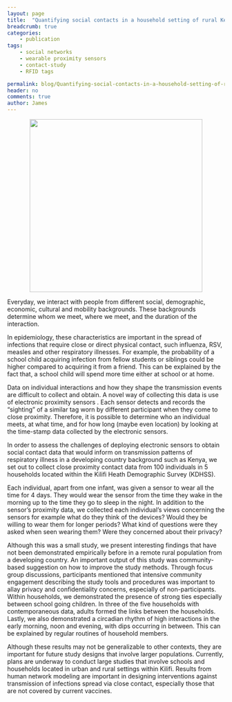 ```yaml
---
layout: page
title:  "Quantifying social contacts in a household setting of rural Kenya "
breadcrumb: true
categories:
    - publication
tags:
    - social networks
    - wearable proximity sensors
    - contact-study
    - RFID tags

permalink: blog/Quantifying-social-contacts-in-a-household-setting-of-rural-Kenya 
header: no
comments: true
author: James
---
```

<figure> 
  <center><img src="{{ site.url }}/images/article_img/Kiti-2016-EPJDS.jpeg" alt="" height="400" width="400"></center>
</figure>

<p class="text-justify lead">
Everyday, we interact with people from different social, demographic, economic, cultural and mobility backgrounds. 
These backgrounds determine whom we meet, where we meet, and the duration of the interaction. 
</p>

<p class="text-justify lead">
In epidemiology, these characteristics are important in the spread of infections that require close or direct physical contact, such influenza, RSV, measles and other respiratory illnesses. For example, 
the probability of a school child acquiring infection from fellow students or siblings could be higher compared to acquiring it from a friend. This can be explained by the fact that, a school child 
will spend more time either at school or at home. 
</p>

<p class="text-justify lead">
Data on individual interactions and how they shape the transmission events are difficult to collect and obtain. A novel way of collecting this data is use of electronic proximity sensors 
. Each sensor detects and records the “sighting” of a similar tag worn by different participant when they come to close proximity. 
Therefore, it is possible to determine who an individual meets, at what time, and for how long (maybe even location) by looking at the time-stamp data collected by the electronic sensors. 

</p>
<p class="text-justify lead">
In order to assess the challenges of deploying electronic sensors to obtain social contact data that would inform on transmission patterns of respiratory illness in a developing country
background such as Kenya, we set out to collect close proximity contact data from 100 individuals in 5 households located within the Kilifi Heath Demographic Survey (KDHSS).

</p>
<p class="text-justify lead">
Each individual, apart from one infant, was given a sensor to wear all the time for 4 days. They would wear the sensor from the time they wake in the morning up to the time they go
to sleep in the night. In addition to the sensor’s proximity data, we collected each individual’s views concerning the sensors for example what do they think of the devices? Would 
they be willing to wear them for longer periods? What kind of questions were they asked when seen wearing them? Were they concerned about their privacy?

</p>
<p class="text-justify lead">
Although this was a small study, we present interesting findings that have not been demonstrated empirically before in a remote rural population from a developing country. 
An important output of this study was community-based suggestion on how to improve the study methods. Through focus group discussions, participants mentioned that intensive 
community engagement describing the study tools and procedures was important to allay privacy and confidentiality concerns, especially of non-participants. Within households, 
we demonstrated the presence of strong ties especially between school going children. In three of the five households with contemporaneous data, adults formed the links between
the households. Lastly, we also demonstrated a circadian rhythm of high interactions in the early morning, noon and evening, with dips occurring in between. 
This can be explained by regular routines of household members.
</p>

<p class="text-justify lead">
Although these results may not be generalizable to other contexts, they are important  for future study designs that involve larger populations.
Currently, plans are underway to conduct large studies that involve schools and households located in urban and rural settings within Kilifi.
Results from human network modeling are important in designing interventions against transmission of infections spread via close contact, 
especially those that are not covered by current vaccines.
</p>

<section>

<figure>

</figure>
</section>

